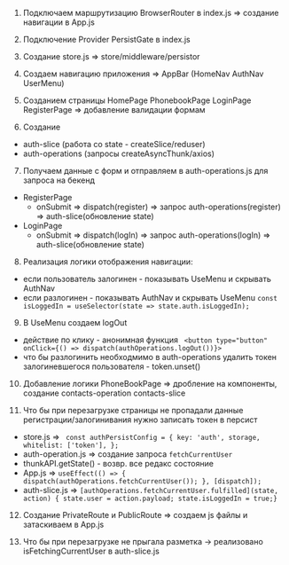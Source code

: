 1. Подключаем маршрутизацию BrowserRouter в index.js => создание навигации в
   App.js

2. Подключение Provider PersistGate в index.js

3. Создание store.js => store/middleware/persistor

4. Создаем навигацию приложения => AppBar (HomeNav AuthNav UserMenu)

5. Cозданием страницы HomePage PhonebookPage LoginPage RegisterPage =>
   добавление валидации формам

6. Создание

- auth-slice (работа со state - createSlice/reduser)
- auth-operations (запросы createAsyncThunk/axios)

7. Получаем данные с форм и отправляем в auth-operations.js для запроса на
   бекенд

- RegisterPage
  - onSubmit => dispatch(register) => запрос auth-operations(register) =>
    auth-slice(обновление state)
- LoginPage
  - onSubmit => dispatch(logIn) => запрос auth-operations(logIn) =>
    auth-slice(обновление state)

8. Реализация логики отображения навигации:

- если пользователь залогинен - показывать UseMenu и скрывать AuthNav
- если разлогинен - показывать AuthNav и скрывать UseMenu
  `const isLoggedIn = useSelector(state => state.auth.isLoggedIn);`

9. В UseMenu создаем logOut

- действие по клику - анонимная функция
  ` <button type="button" onClick={() => dispatch(authOperations.logOut())}>`
- что бы разлогинить необходмимо в auth-operations удалить токен залогиневшегося
  пользователя - token.unset()

10. Добавление логики PhoneBookPage => дробление на компоненты, создание
    contacts-operation contacts-slice

11. Что бы при перезагрузке страницы не пропадали данные
    регистрации/залогинивания нужно записать токен в персист

- store.js =>
  ` const authPersistConfig = { key: 'auth', storage, whitelist: ['token'], };`
- auth-operation.js => создание запроса `fetchCurrentUser`
- thunkAPI.getState() - возвр. все редакс состояние
- App.js =>
  `useEffect(() => { dispatch(authOperations.fetchCurrentUser()); }, [dispatch]);`
- auth-slice.js =>
  `[authOperations.fetchCurrentUser.fulfilled](state, action) { state.user = action.payload; state.isLoggedIn = true;}`

12. Создание PrivateRoute и PublicRoute => создаем js файлы и затаскиваем в App.js 

13. Что бы при перезагрузке не прыгала разметка -> реализовано isFetchingCurrentUser в auth-slice.js
